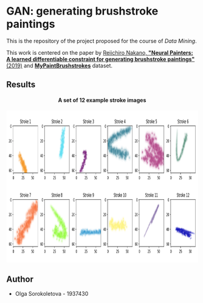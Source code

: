 # GAN: generating brushstroke paintings

This is the repository of the project proposed for the course of *Data Mining*.

This work is centered on the paper by [Reiichiro Nakano, **"Neural Painters: A learned differentiable constraint for generating brushstroke paintings"** (2019)](https://arxiv.org/abs/1904.08410) and [**MyPaintBrushstrokes**](https://www.kaggle.com/reiinakano/mypaint_brushstrokes) dataset.

## Results

<h4 align="center">A set of 12 example stroke images</h4>
<p align="center">
  <img width="900" height="400" src="/example_imgs.png">
</p>

## Author
- Olga Sorokoletova - 1937430
